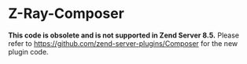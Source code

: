 Z-Ray-Composer
=============

**This code is obsolete and is not supported in Zend Server 8.5.** Please refer to https://github.com/zend-server-plugins/Composer for the new plugin code.
